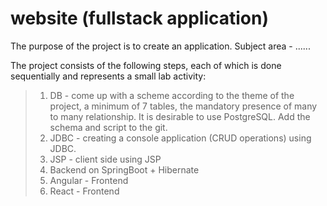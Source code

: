 # website (fullstack application)

The purpose of the project is to create an application. Subject area - ......<br>

The project consists of the following steps, each of which is done sequentially and represents a small lab activity:<br>

> 1. DB - come up with a scheme according to the theme of the project, a minimum of 7 tables, the mandatory presence of many to many relationship. It is desirable to use PostgreSQL. Add the schema and script to the git.<br>
> 2. JDBC - creating a console application (CRUD operations) using JDBC.<br>
> 3. JSP - client side using JSP<br>
> 4. Backend on SpringBoot + Hibernate<br>
> 5. Angular - Frontend<br>
> 6. React - Frontend<br>



